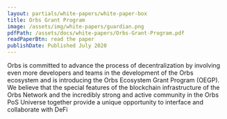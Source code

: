 ```yaml
---
layout: partials/white-papers/white-paper-box
title: Orbs Grant Program
image: /assets/img/white-papers/guardian.png
pdfPath: /assets/docs/white-papers/Orbs-Grant-Program.pdf
readPaperBtn: read the paper
publishDate: Published July 2020
---
```


Orbs is committed to advance the process of decentralization by involving even more developers and teams in the development of the Orbs ecosystem and is introducing the Orbs Ecosystem Grant Program (OEGP). We believe that the special features of the blockchain infrastructure of the Orbs Network and the incredibly strong and active community in the Orbs PoS Universe together provide a unique opportunity to interface and collaborate with DeFi
